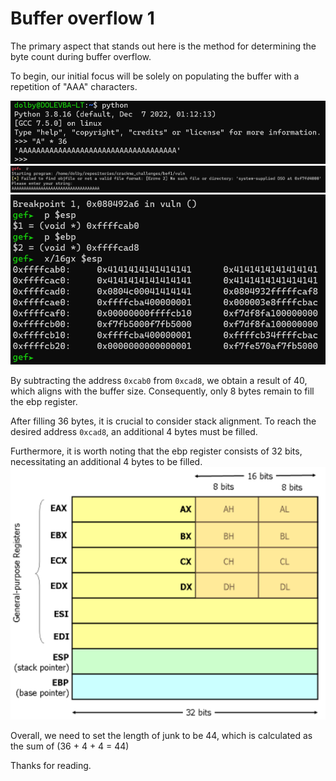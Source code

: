 # Buffer overflow 1

The primary aspect that stands out here is the method for determining the byte count during buffer overflow.

To begin, our initial focus will be solely on populating the buffer with a repetition of "AAA" characters.

![Alt text](image.png)
![Alt text](image-1.png)
![Alt text](image-2.png)

By subtracting the address `0xcab0` from `0xcad8`, we obtain a result of 40, which aligns with the buffer size. Consequently, only 8 bytes remain to fill the ebp register.

After filling 36 bytes, it is crucial to consider stack alignment. To reach the desired address `0xcad8`, an additional 4 bytes must be filled.

Furthermore, it is worth noting that the ebp register consists of 32 bits, necessitating an additional 4 bytes to be filled.  
![Alt text](image-3.png)

Overall, we need to set the length of junk to be 44, which is calculated as the sum of (36 + 4 + 4 = 44)

Thanks for reading.
